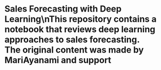 # Sales Forecasting with Deep Learning\nThis repository contains a notebook that reviews deep learning approaches to sales forecasting. The original content was made by MariAyanami and support